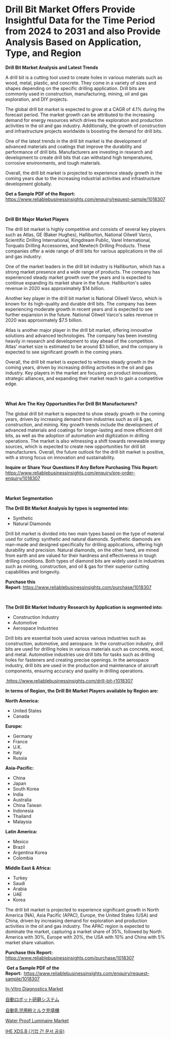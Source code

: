 <p><h1>Drill Bit Market Offers Provide Insightful Data for the Time Period from 2024 to 2031 and also Provide Analysis Based on Application, Type, and Region</h1></p><p><strong>Drill Bit Market Analysis and Latest Trends</strong></p>
<p><p>A drill bit is a cutting tool used to create holes in various materials such as wood, metal, plastic, and concrete. They come in a variety of sizes and shapes depending on the specific drilling application. Drill bits are commonly used in construction, manufacturing, mining, oil and gas exploration, and DIY projects.</p><p>The global drill bit market is expected to grow at a CAGR of 4.1% during the forecast period. The market growth can be attributed to the increasing demand for energy resources which drives the exploration and production activities in the oil and gas industry. Additionally, the growth of construction and infrastructure projects worldwide is boosting the demand for drill bits.</p><p>One of the latest trends in the drill bit market is the development of advanced materials and coatings that improve the durability and performance of drill bits. Manufacturers are investing in research and development to create drill bits that can withstand high temperatures, corrosive environments, and tough materials.</p><p>Overall, the drill bit market is projected to experience steady growth in the coming years due to the increasing industrial activities and infrastructure development globally.</p></p>
<p><strong>Get a Sample PDF of the Report:&nbsp;</strong> <a href="https://www.reliablebusinessinsights.com/enquiry/request-sample/1018307">https://www.reliablebusinessinsights.com/enquiry/request-sample/1018307</a></p>
<p>&nbsp;</p>
<p><strong>Drill Bit Major Market Players</strong></p>
<p><p>The drill bit market is highly competitive and consists of several key players such as Atlas, GE (Baker Hughes), Halliburton, National Oilwell Varco, Scientific Drilling International, Kingdream Public, Varel International, Torquato Drilling Accessories, and Newtech Drilling Products. These companies offer a wide range of drill bits for various applications in the oil and gas industry.</p><p>One of the market leaders in the drill bit industry is Halliburton, which has a strong market presence and a wide range of products. The company has experienced steady market growth over the years and is expected to continue expanding its market share in the future. Halliburton's sales revenue in 2020 was approximately $14 billion.</p><p>Another key player in the drill bit market is National Oilwell Varco, which is known for its high-quality and durable drill bits. The company has been experiencing moderate growth in recent years and is expected to see further expansion in the future. National Oilwell Varco's sales revenue in 2020 was approximately $7.5 billion.</p><p>Atlas is another major player in the drill bit market, offering innovative solutions and advanced technologies. The company has been investing heavily in research and development to stay ahead of the competition. Atlas' market size is estimated to be around $3 billion, and the company is expected to see significant growth in the coming years.</p><p>Overall, the drill bit market is expected to witness steady growth in the coming years, driven by increasing drilling activities in the oil and gas industry. Key players in the market are focusing on product innovations, strategic alliances, and expanding their market reach to gain a competitive edge.</p></p>
<p>&nbsp;</p>
<p><strong>What Are The Key Opportunities For Drill Bit Manufacturers?</strong></p>
<p><p>The global drill bit market is expected to show steady growth in the coming years, driven by increasing demand from industries such as oil & gas, construction, and mining. Key growth trends include the development of advanced materials and coatings for longer-lasting and more efficient drill bits, as well as the adoption of automation and digitization in drilling operations. The market is also witnessing a shift towards renewable energy sources, which is expected to create new opportunities for drill bit manufacturers. Overall, the future outlook for the drill bit market is positive, with a strong focus on innovation and sustainability.</p></p>
<p><strong>Inquire or Share Your Questions If Any Before Purchasing This Report:</strong> <a href="https://www.reliablebusinessinsights.com/enquiry/pre-order-enquiry/1018307">https://www.reliablebusinessinsights.com/enquiry/pre-order-enquiry/1018307</a></p>
<p>&nbsp;</p>
<p><strong>Market Segmentation</strong></p>
<p><strong>The Drill Bit Market Analysis by types is segmented into:</strong></p>
<p><ul><li>Synthetic</li><li>Natural Diamonds</li></ul></p>
<p><p>Drill bit market is divided into two main types based on the type of material used for cutting: synthetic and natural diamonds. Synthetic diamonds are man-made and designed specifically for drilling applications, offering high durability and precision. Natural diamonds, on the other hand, are mined from earth and are valued for their hardness and effectiveness in tough drilling conditions. Both types of diamond bits are widely used in industries such as mining, construction, and oil & gas for their superior cutting capabilities and longevity.</p></p>
<p><strong>Purchase this Report:&nbsp;</strong><a href="https://www.reliablebusinessinsights.com/purchase/1018307">https://www.reliablebusinessinsights.com/purchase/1018307</a></p>
<p>&nbsp;</p>
<p><strong>The Drill Bit Market Industry Research by Application is segmented into:</strong></p>
<p><ul><li>Construction Industry</li><li>Automotive</li><li>Aerospace Industries</li></ul></p>
<p><p>Drill bits are essential tools used across various industries such as construction, automotive, and aerospace. In the construction industry, drill bits are used for drilling holes in various materials such as concrete, wood, and metal. Automotive industries use drill bits for tasks such as drilling holes for fasteners and creating precise openings. In the aerospace industry, drill bits are used in the production and maintenance of aircraft components, ensuring accuracy and quality in drilling operations.</p></p>
<p><a href="https://www.reliablebusinessinsights.com/drill-bit-r1018307">&nbsp;https://www.reliablebusinessinsights.com/drill-bit-r1018307</a></p>
<p><strong>In terms of Region, the Drill Bit Market Players available by Region are:</strong></p>
<p>
    <p> <strong> North America: </strong>
        <ul>
            <li>United States</li>
            <li>Canada</li>
        </ul>
        </p> 
    <p> <strong> Europe: </strong>
        <ul>
            <li>Germany</li>
            <li>France</li>
            <li>U.K.</li>
            <li>Italy</li>
            <li>Russia</li>
        </ul>
        </p> 
    <p> <strong> Asia-Pacific: </strong>
        <ul>
            <li>China</li>
            <li>Japan</li>
            <li>South Korea</li>
            <li>India</li>
            <li>Australia</li>
            <li>China Taiwan</li>
            <li>Indonesia</li>
            <li>Thailand</li>
            <li>Malaysia</li>
        </ul>
        </p> 
    <p> <strong> Latin America: </strong>
        <ul>
            <li>Mexico</li>
            <li>Brazil</li>
            <li>Argentina Korea</li>
            <li>Colombia</li>
        </ul>
        </p> 
    <p> <strong> Middle East & Africa: </strong>
        <ul>
            <li>Turkey</li>
            <li>Saudi</li>
            <li>Arabia</li>
            <li>UAE</li>
            <li>Korea</li>
        </ul>
    </p>
    </p>
<p><p>The drill bit market is projected to experience significant growth in North America (NA), Asia Pacific (APAC), Europe, the United States (USA) and China, driven by increasing demand for exploration and production activities in the oil and gas industry. The APAC region is expected to dominate the market, capturing a market share of 35%, followed by North America with 30%, Europe with 20%, the USA with 10% and China with 5% market share valuation.</p></p>
<p><strong>Purchase this Report: </strong><a href="https://www.reliablebusinessinsights.com/purchase/1018307">https://www.reliablebusinessinsights.com/purchase/1018307</a></p>
<p>&nbsp;<strong>Get a Sample PDF of the Report:&nbsp;&nbsp;</strong><a href="https://www.reliablebusinessinsights.com/enquiry/request-sample/1018307">https://www.reliablebusinessinsights.com/enquiry/request-sample/1018307</a></p>
<p><strong></strong></p>
<p><p><a href="https://github.com/IzaiahBartell/Market-Research-Report-List-1/blob/main/in-vitro-diagnostics-market.md">In-Vitro Diagnostics Market</a></p><p><a href="https://github.com/dadanedu33/Market-Research-Report-List-1/blob/main/720465987569.md">自動ロボット研磨システム</a></p><p><a href="https://github.com/zoetazuur/Market-Research-Report-List-1/blob/main/475860487570.md">自動乳児用粉ミルク充填機</a></p><p><a href="https://issuu.com/reportprime-2/docs/water-proof-luminaire-market-size-2030.pptx">Water Proof Luminaire Market</a></p><p><a href="https://github.com/Gregost89076vddcv/Market-Research-Report-List-1/blob/main/544420780539.md">IHE XDS.B (기업 간 문서 공유)</a></p></p>